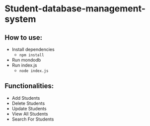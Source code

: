 # Student-database-management-system

## How to use:
* Install dependencies
  * `npm install`
* Run mondodb
* Run index.js
  * `node index.js`


## Functionalities:

* Add Students
* Delete Students
* Update Students
* View All Students
* Search For Students

